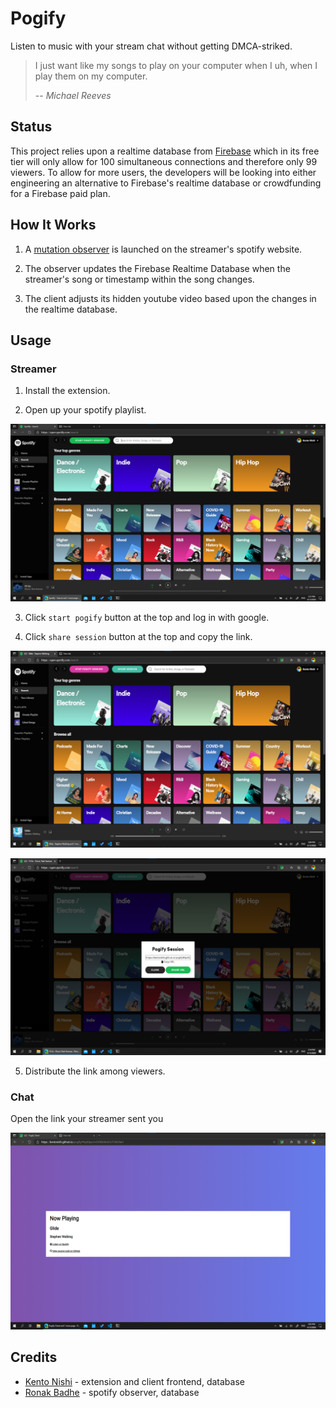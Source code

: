 # Pogify
Listen to music with your stream chat without getting DMCA-striked.

> I just want like my songs to play on your computer when I uh, when I play them on my computer.
>
> -- <cite>Michael Reeves</cite>

## Status

This project relies upon a realtime database from [Firebase](https://firebase.google.com/) which in its free tier will only allow for 100 simultaneous connections and therefore only 99 viewers. To allow for more users, the developers will be looking into either engineering an alternative to Firebase's realtime database or crowdfunding for a Firebase paid plan.

## How It Works

1. A [mutation observer](https://developer.mozilla.org/en-US/docs/Web/API/MutationObserver) is launched on the streamer's spotify website.

2. The observer updates the Firebase Realtime Database when the streamer's song or timestamp within the song changes.

3. The client adjusts its hidden youtube video based upon the changes in the realtime database.

## Usage

### Streamer

1. Install the extension.

2. Open up your spotify playlist.

![beginning image](img/screenshot0.png)

3. Click ``start pogify`` button at the top and log in with google.

4. Click ``share session`` button at the top and copy the link.

![share session_intro](img/screenshot1.png)

![share_session_menu](img/screenshot3.png)

5. Distribute the link among viewers.


### Chat

Open the link your streamer sent you

![chat_demo](img/screenshot2.png)

## Credits

* [Kento Nishi](https://github.com/kentonishi) - extension and client frontend, database
* [Ronak Badhe](https://github.com/r2dev2bb8) - spotify observer, database
